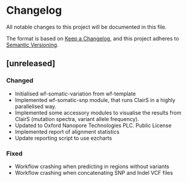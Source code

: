 # Changelog
All notable changes to this project will be documented in this file.

The format is based on [Keep a Changelog](https://keepachangelog.com/en/1.0.0/),
and this project adheres to [Semantic Versioning](https://semver.org/spec/v2.0.0.html).

## [unreleased]
### Changed
- Initialised wf-somatic-variation from wf-template
- Implemented wf-somatic-snp module, that runs ClairS in a highly parallelised way.
- Implemented some accessory modules to visualise the results from ClairS (mutation spectra, variant allele frequency).  
- Updated to Oxford Nanopore Technologies PLC. Public License
- Implemented report of alignment statistics 
- Update reporting script to use ezcharts

### Fixed
- Workflow crashing when predicting in regions without variants
- Workflow crashing when concatenating SNP and Indel VCF files
